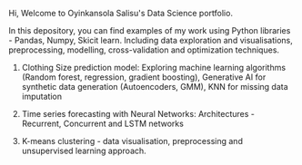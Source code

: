 Hi, 
Welcome to Oyinkansola Salisu's Data Science portfolio. 

In this depository, you can find examples of my work using Python libraries - Pandas, Numpy, Skicit learn.
Including data exploration and visualisations, preprocessing, modelling, cross-validation and optimization techniques.

1. Clothing Size prediction model: Exploring machine learning algorithms (Random forest, regression, gradient boosting), Generative AI for synthetic data generation (Autoencoders, GMM), KNN for missing data imputation

2. Time series forecasting with Neural Networks: Architectures - Recurrent, Concurrent and LSTM networks

3. K-means clustering - data visualisation, preprocessing and unsupervised learning approach.
